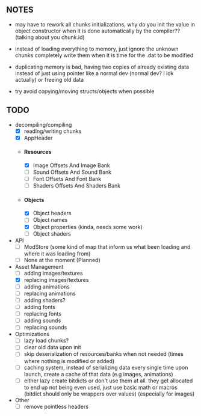 ## NOTES
- may have to rework all chunks initializations, why do you init the value in
object constructor when it is done automatically by the compiler?? (talking about you chunk.id)

- instead of loading everything to memory, just ignore the unknown chunks completely
write them when it is time for the .dat to be modified

- duplicating memory is bad, having two copies of already existing data instead of
just using pointer like a normal dev (normal dev? I idk actually) or freeing old data

- try avoid copying/moving structs/objects when possible

## TODO
- decompiling/compiling
    - [x] reading/writing chunks
    - [x] AppHeader
    - #### Resources
        - [x] Image Offsets And Image Bank
        - [ ] Sound Offsets And Sound Bank
        - [ ] Font Offsets And Font Bank
        - [ ] Shaders Offsets And Shaders Bank
    - #### Objects
        - [x] Object headers
        - [ ] Object names
        - [x] Object properties (kinda, needs some work)
        - [ ] Object shaders
- API
    - [ ] ModStore (some kind of map that inform us what been loading and where it was loading from)
    - [ ] None at the moment (Planned)
- Asset Management
    - [ ] adding images/textures
    - [x] replacing images/textures
    - [ ] adding animations
    - [ ] replacing animations
    - [ ] adding shaders?
    - [ ] adding fonts
    - [ ] replacing fonts
    - [ ] adding sounds
    - [ ] replacing sounds
- Optimizations
    - [ ] lazy load chunks?
    - [ ] clear old data upon init
    - [ ] skip deserialization of resources/banks when not needed (times where nothing is modified or added)
    - [ ] caching system, instead of serializing data every single time upon launch, create a cache of that data (e.g images, animations)
    - [ ] either lazy create bitdicts or don't use them at all. they get allocated to end up not being even used, just use basic math or macros (bitdict should only be wrappers over values) (especially for images)
- Other
    - [ ] remove pointless headers